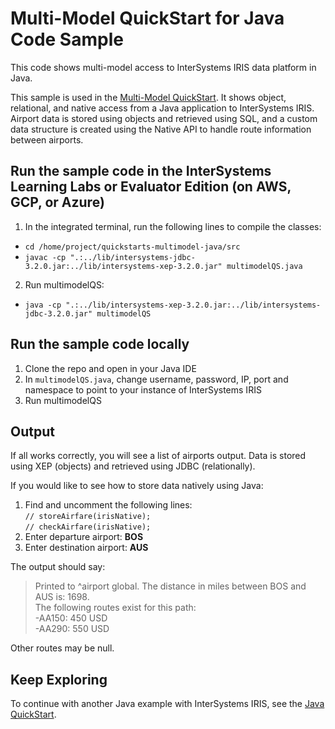 # Multi-Model QuickStart for Java Code Sample

This code shows multi-model access to InterSystems IRIS data platform in Java.

This sample is used in the [Multi-Model QuickStart](https://gettingstarted.intersystems.com/multimodel-overview/multimodel-quickstart/). 
It shows object, relational, and native access from a Java application to InterSystems IRIS. Airport data is stored using objects and retrieved using SQL, and a custom data structure is created using the Native API to handle route information between airports.

## Run the sample code in the InterSystems Learning Labs or Evaluator Edition (on AWS, GCP, or Azure)

1. In the integrated terminal, run the following lines to compile the classes:

  * `cd /home/project/quickstarts-multimodel-java/src`  
  * `javac -cp ".:../lib/intersystems-jdbc-3.2.0.jar:../lib/intersystems-xep-3.2.0.jar" multimodelQS.java`  
  
2. Run multimodelQS:

  * `java -cp ".:../lib/intersystems-xep-3.2.0.jar:../lib/intersystems-jdbc-3.2.0.jar" multimodelQS` 
  
## Run the sample code locally

1. Clone the repo and open in your Java IDE
2. In `multimodelQS.java`, change username, password, IP, port and namespace to point to your instance of InterSystems IRIS
3. Run multimodelQS

## Output

If all works correctly, you will see a list of airports output. Data is stored using XEP (objects) and retrieved using JDBC (relationally).  

If you would like to see how to store data natively using Java:
1. Find and uncomment the following lines:  
`// storeAirfare(irisNative);`  
`// checkAirfare(irisNative);`  
2. Enter departure airport: **BOS**
3. Enter destination airport: **AUS**

The output should say:  
>Printed to ^airport global. The distance in miles between BOS and AUS is: 1698.  
>The following routes exist for this path:  
>  -AA150: 450 USD  
>  -AA290: 550 USD 

Other routes may be null.

## Keep Exploring

To continue with another Java example with InterSystems IRIS, see the [Java QuickStart](https://gettingstarted.intersystems.com/language-quickstarts/java-quickstart/).
